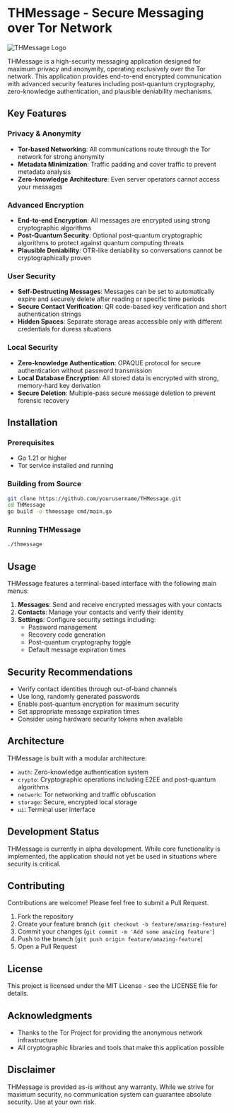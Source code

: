 # THMessage - Secure Messaging over Tor Network

![THMessage Logo](https://via.placeholder.com/150?text=THMessage)

THMessage is a high-security messaging application designed for maximum privacy and anonymity, operating exclusively over the Tor network. This application provides end-to-end encrypted communication with advanced security features including post-quantum cryptography, zero-knowledge authentication, and plausible deniability mechanisms.

## Key Features

### Privacy & Anonymity
- **Tor-based Networking**: All communications route through the Tor network for strong anonymity
- **Metadata Minimization**: Traffic padding and cover traffic to prevent metadata analysis
- **Zero-knowledge Architecture**: Even server operators cannot access your messages

### Advanced Encryption
- **End-to-end Encryption**: All messages are encrypted using strong cryptographic algorithms
- **Post-Quantum Security**: Optional post-quantum cryptographic algorithms to protect against quantum computing threats
- **Plausible Deniability**: OTR-like deniability so conversations cannot be cryptographically proven

### User Security
- **Self-Destructing Messages**: Messages can be set to automatically expire and securely delete after reading or specific time periods
- **Secure Contact Verification**: QR code-based key verification and short authentication strings
- **Hidden Spaces**: Separate storage areas accessible only with different credentials for duress situations

### Local Security
- **Zero-knowledge Authentication**: OPAQUE protocol for secure authentication without password transmission
- **Local Database Encryption**: All stored data is encrypted with strong, memory-hard key derivation
- **Secure Deletion**: Multiple-pass secure message deletion to prevent forensic recovery

## Installation

### Prerequisites
- Go 1.21 or higher
- Tor service installed and running

### Building from Source
```bash
git clone https://github.com/yourusername/THMessage.git
cd THMessage
go build -o thmessage cmd/main.go
```

### Running THMessage
```bash
./thmessage
```

## Usage

THMessage features a terminal-based interface with the following main menus:

1. **Messages**: Send and receive encrypted messages with your contacts
2. **Contacts**: Manage your contacts and verify their identity
3. **Settings**: Configure security settings including:
   - Password management
   - Recovery code generation
   - Post-quantum cryptography toggle
   - Default message expiration times

## Security Recommendations

- Verify contact identities through out-of-band channels
- Use long, randomly generated passwords
- Enable post-quantum encryption for maximum security
- Set appropriate message expiration times
- Consider using hardware security tokens when available

## Architecture

THMessage is built with a modular architecture:
- `auth`: Zero-knowledge authentication system
- `crypto`: Cryptographic operations including E2EE and post-quantum algorithms
- `network`: Tor networking and traffic obfuscation
- `storage`: Secure, encrypted local storage
- `ui`: Terminal user interface

## Development Status

THMessage is currently in alpha development. While core functionality is implemented, the application should not yet be used in situations where security is critical.

## Contributing

Contributions are welcome! Please feel free to submit a Pull Request.

1. Fork the repository
2. Create your feature branch (`git checkout -b feature/amazing-feature`)
3. Commit your changes (`git commit -m 'Add some amazing feature'`)
4. Push to the branch (`git push origin feature/amazing-feature`)
5. Open a Pull Request

## License

This project is licensed under the MIT License - see the LICENSE file for details.

## Acknowledgments

- Thanks to the Tor Project for providing the anonymous network infrastructure
- All cryptographic libraries and tools that make this application possible

## Disclaimer

THMessage is provided as-is without any warranty. While we strive for maximum security, no communication system can guarantee absolute security. Use at your own risk.